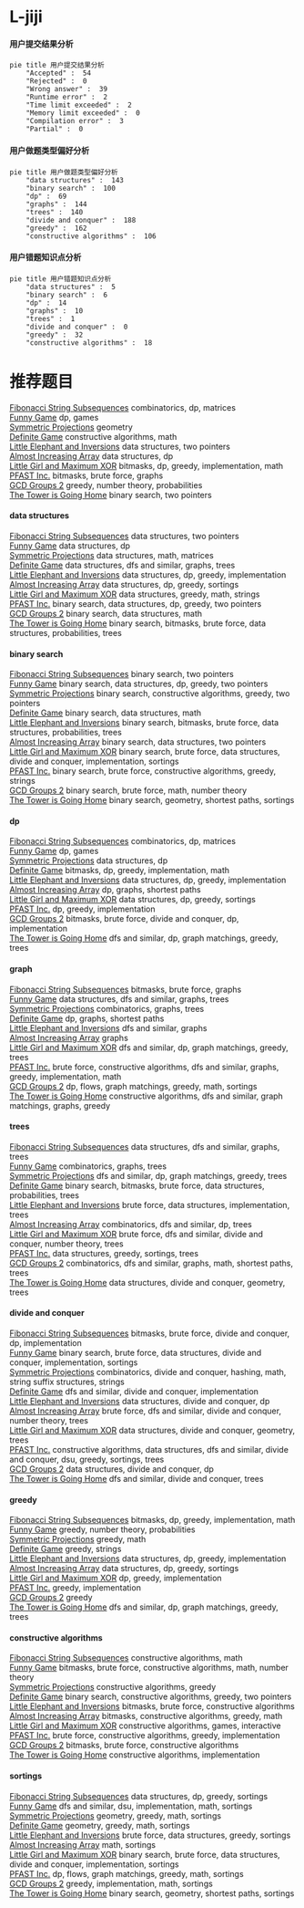 # L-jiji
<!-- tabs:start -->
#### **用户提交结果分析**

```mermaid
pie title 用户提交结果分析
    "Accepted" :  54
    "Rejected" :  0
    "Wrong answer" :  39
    "Runtime error" :  2
    "Time limit exceeded" :  2
    "Memory limit exceeded" :  0
    "Compilation error" :  3
    "Partial" :  0
```
#### **用户做题类型偏好分析**

```mermaid
pie title 用户做题类型偏好分析
    "data structures" :  143
    "binary search" :  100
    "dp" :  69
    "graphs" :  144
    "trees" :  140
    "divide and conquer" :  188
    "greedy" :  162
    "constructive algorithms" :  106
```
#### **用户错题知识点分析**

```mermaid
pie title 用户错题知识点分析
    "data structures" :  5
    "binary search" :  6
    "dp" :  14
    "graphs" :  10
    "trees" :  1
    "divide and conquer" :  0
    "greedy" :  32
    "constructive algorithms" :  18
```
<!-- tabs:end -->
# 推荐题目
[Fibonacci String Subsequences](http://codeforces.com/problemset/problem/946/F)		combinatorics,
                        dp,
                        matrices		  
[Funny Game](http://codeforces.com/problemset/problem/731/E)		dp,
                        games		  
[Symmetric Projections](http://codeforces.com/problemset/problem/886/F)		geometry		  
[Definite Game](http://codeforces.com/problemset/problem/1081/A)		constructive algorithms,
                        math		  
[Little Elephant and Inversions](http://codeforces.com/problemset/problem/220/E)		data structures,
                        two pointers		  
[Almost Increasing Array](http://codeforces.com/problemset/problem/946/G)		data structures,
                        dp		  
[Little Girl and Maximum XOR](http://codeforces.com/problemset/problem/276/D)		bitmasks,
                        dp,
                        greedy,
                        implementation,
                        math		  
[PFAST Inc.](http://codeforces.com/problemset/problem/114/B)		bitmasks,
                        brute force,
                        graphs		  
[GCD Groups 2](http://codeforces.com/problemset/problem/1198/F)		greedy,
                        number theory,
                        probabilities		  
[The Tower is Going Home](http://codeforces.com/problemset/problem/1044/A)		binary search,
                        two pointers		  
<!-- tabs:start -->
#### **data structures**
[Fibonacci String Subsequences](http://codeforces.com/problemset/problem/220/E)		data structures,
                        two pointers		  
[Funny Game](http://codeforces.com/problemset/problem/946/G)		data structures,
                        dp		  
[Symmetric Projections](http://codeforces.com/problemset/problem/1252/K)		data structures,
                        math,
                        matrices		  
[Definite Game](http://codeforces.com/problemset/problem/827/D)		data structures,
                        dfs and similar,
                        graphs,
                        trees		  
[Little Elephant and Inversions](http://codeforces.com/problemset/problem/893/D)		data structures,
                        dp,
                        greedy,
                        implementation		  
[Almost Increasing Array](http://codeforces.com/problemset/problem/797/F)		data structures,
                        dp,
                        greedy,
                        sortings		  
[Little Girl and Maximum XOR](http://codeforces.com/problemset/problem/1204/D2)		data structures,
                        greedy,
                        math,
                        strings		  
[PFAST Inc.](http://codeforces.com/problemset/problem/1492/C)		binary search,
                        data structures,
                        dp,
                        greedy,
                        two pointers		  
[GCD Groups 2](http://codeforces.com/problemset/problem/1490/G)		binary search,
                        data structures,
                        math		  
[The Tower is Going Home](http://codeforces.com/problemset/problem/1479/D)		binary search,
                        bitmasks,
                        brute force,
                        data structures,
                        probabilities,
                        trees		  
#### **binary search**
[Fibonacci String Subsequences](http://codeforces.com/problemset/problem/1044/A)		binary search,
                        two pointers		  
[Funny Game](http://codeforces.com/problemset/problem/1492/C)		binary search,
                        data structures,
                        dp,
                        greedy,
                        two pointers		  
[Symmetric Projections](http://codeforces.com/problemset/problem/1463/D)		binary search,
                        constructive algorithms,
                        greedy,
                        two pointers		  
[Definite Game](http://codeforces.com/problemset/problem/1490/G)		binary search,
                        data structures,
                        math		  
[Little Elephant and Inversions](http://codeforces.com/problemset/problem/1479/D)		binary search,
                        bitmasks,
                        brute force,
                        data structures,
                        probabilities,
                        trees		  
[Almost Increasing Array](http://codeforces.com/problemset/problem/1436/E)		binary search,
                        data structures,
                        two pointers		  
[Little Girl and Maximum XOR](http://codeforces.com/problemset/problem/1461/D)		binary search,
                        brute force,
                        data structures,
                        divide and conquer,
                        implementation,
                        sortings		  
[PFAST Inc.](http://codeforces.com/problemset/problem/1493/C)		binary search,
                        brute force,
                        constructive algorithms,
                        greedy,
                        strings		  
[GCD Groups 2](http://codeforces.com/problemset/problem/1487/D)		binary search,
                        brute force,
                        math,
                        number theory		  
[The Tower is Going Home](http://codeforces.com/problemset/problem/1486/B)		binary search,
                        geometry,
                        shortest paths,
                        sortings		  
#### **dp**
[Fibonacci String Subsequences](http://codeforces.com/problemset/problem/946/F)		combinatorics,
                        dp,
                        matrices		  
[Funny Game](http://codeforces.com/problemset/problem/731/E)		dp,
                        games		  
[Symmetric Projections](http://codeforces.com/problemset/problem/946/G)		data structures,
                        dp		  
[Definite Game](http://codeforces.com/problemset/problem/276/D)		bitmasks,
                        dp,
                        greedy,
                        implementation,
                        math		  
[Little Elephant and Inversions](http://codeforces.com/problemset/problem/893/D)		data structures,
                        dp,
                        greedy,
                        implementation		  
[Almost Increasing Array](http://codeforces.com/problemset/problem/416/E)		dp,
                        graphs,
                        shortest paths		  
[Little Girl and Maximum XOR](http://codeforces.com/problemset/problem/797/F)		data structures,
                        dp,
                        greedy,
                        sortings		  
[PFAST Inc.](http://codeforces.com/problemset/problem/797/B)		dp,
                        greedy,
                        implementation		  
[GCD Groups 2](http://codeforces.com/problemset/problem/1385/D)		bitmasks,
                        brute force,
                        divide and conquer,
                        dp,
                        implementation		  
[The Tower is Going Home](http://codeforces.com/problemset/problem/618/D)		dfs and similar,
                        dp,
                        graph matchings,
                        greedy,
                        trees		  
#### **graph**
[Fibonacci String Subsequences](http://codeforces.com/problemset/problem/114/B)		bitmasks,
                        brute force,
                        graphs		  
[Funny Game](http://codeforces.com/problemset/problem/827/D)		data structures,
                        dfs and similar,
                        graphs,
                        trees		  
[Symmetric Projections](http://codeforces.com/problemset/problem/762/F)		combinatorics,
                        graphs,
                        trees		  
[Definite Game](http://codeforces.com/problemset/problem/416/E)		dp,
                        graphs,
                        shortest paths		  
[Little Elephant and Inversions](https://codeforces.com/contest/782/problem/B)		dfs and similar,
                        graphs		  
[Almost Increasing Array](http://codeforces.com/problemset/problem/707/B)		graphs		  
[Little Girl and Maximum XOR](http://codeforces.com/problemset/problem/618/D)		dfs and similar,
                        dp,
                        graph matchings,
                        greedy,
                        trees		  
[PFAST Inc.](http://codeforces.com/problemset/problem/1487/C)		brute force,
                        constructive algorithms,
                        dfs and similar,
                        graphs,
                        greedy,
                        implementation,
                        math		  
[GCD Groups 2](http://codeforces.com/problemset/problem/1437/C)		dp,
                        flows,
                        graph matchings,
                        greedy,
                        math,
                        sortings		  
[The Tower is Going Home](http://codeforces.com/problemset/problem/1470/D)		constructive algorithms,
                        dfs and similar,
                        graph matchings,
                        graphs,
                        greedy		  
#### **trees**
[Fibonacci String Subsequences](http://codeforces.com/problemset/problem/827/D)		data structures,
                        dfs and similar,
                        graphs,
                        trees		  
[Funny Game](http://codeforces.com/problemset/problem/762/F)		combinatorics,
                        graphs,
                        trees		  
[Symmetric Projections](http://codeforces.com/problemset/problem/618/D)		dfs and similar,
                        dp,
                        graph matchings,
                        greedy,
                        trees		  
[Definite Game](http://codeforces.com/problemset/problem/1479/D)		binary search,
                        bitmasks,
                        brute force,
                        data structures,
                        probabilities,
                        trees		  
[Little Elephant and Inversions](http://codeforces.com/problemset/problem/1511/C)		brute force,
                        data structures,
                        implementation,
                        trees		  
[Almost Increasing Array](http://codeforces.com/problemset/problem/1499/F)		combinatorics,
                        dfs and similar,
                        dp,
                        trees		  
[Little Girl and Maximum XOR](http://codeforces.com/problemset/problem/1491/E)		brute force,
                        dfs and similar,
                        divide and conquer,
                        number theory,
                        trees		  
[PFAST Inc.](http://codeforces.com/problemset/problem/1466/D)		data structures,
                        greedy,
                        sortings,
                        trees		  
[GCD Groups 2](http://codeforces.com/problemset/problem/1495/D)		combinatorics,
                        dfs and similar,
                        graphs,
                        math,
                        shortest paths,
                        trees		  
[The Tower is Going Home](http://codeforces.com/problemset/problem/1303/G)		data structures,
                        divide and conquer,
                        geometry,
                        trees		  
#### **divide and conquer**
[Fibonacci String Subsequences](http://codeforces.com/problemset/problem/1385/D)		bitmasks,
                        brute force,
                        divide and conquer,
                        dp,
                        implementation		  
[Funny Game](http://codeforces.com/problemset/problem/1461/D)		binary search,
                        brute force,
                        data structures,
                        divide and conquer,
                        implementation,
                        sortings		  
[Symmetric Projections](http://codeforces.com/problemset/problem/1466/G)		combinatorics,
                        divide and conquer,
                        hashing,
                        math,
                        string suffix structures,
                        strings		  
[Definite Game](http://codeforces.com/problemset/problem/1490/D)		dfs and similar,
                        divide and conquer,
                        implementation		  
[Little Elephant and Inversions](https://codeforces.com/contest/1483/problem/C)		data structures,
                        divide and conquer,
                        dp		  
[Almost Increasing Array](http://codeforces.com/problemset/problem/1491/E)		brute force,
                        dfs and similar,
                        divide and conquer,
                        number theory,
                        trees		  
[Little Girl and Maximum XOR](http://codeforces.com/problemset/problem/1303/G)		data structures,
                        divide and conquer,
                        geometry,
                        trees		  
[PFAST Inc.](http://codeforces.com/problemset/problem/1494/D)		constructive algorithms,
                        data structures,
                        dfs and similar,
                        divide and conquer,
                        dsu,
                        greedy,
                        sortings,
                        trees		  
[GCD Groups 2](http://codeforces.com/problemset/problem/1482/E)		data structures,
                        divide and conquer,
                        dp		  
[The Tower is Going Home](http://codeforces.com/problemset/problem/566/C)		dfs and similar,
                        divide and conquer,
                        trees		  
#### **greedy**
[Fibonacci String Subsequences](http://codeforces.com/problemset/problem/276/D)		bitmasks,
                        dp,
                        greedy,
                        implementation,
                        math		  
[Funny Game](http://codeforces.com/problemset/problem/1198/F)		greedy,
                        number theory,
                        probabilities		  
[Symmetric Projections](http://codeforces.com/problemset/problem/258/A)		greedy,
                        math		  
[Definite Game](http://codeforces.com/problemset/problem/1374/C)		greedy,
                        strings		  
[Little Elephant and Inversions](http://codeforces.com/problemset/problem/893/D)		data structures,
                        dp,
                        greedy,
                        implementation		  
[Almost Increasing Array](http://codeforces.com/problemset/problem/797/F)		data structures,
                        dp,
                        greedy,
                        sortings		  
[Little Girl and Maximum XOR](http://codeforces.com/problemset/problem/797/B)		dp,
                        greedy,
                        implementation		  
[PFAST Inc.](https://codeforces.com/contest/1265/problem/C)		greedy,
                        implementation		  
[GCD Groups 2](http://codeforces.com/problemset/problem/1070/D)		greedy		  
[The Tower is Going Home](http://codeforces.com/problemset/problem/618/D)		dfs and similar,
                        dp,
                        graph matchings,
                        greedy,
                        trees		  
#### **constructive algorithms**
[Fibonacci String Subsequences](http://codeforces.com/problemset/problem/1081/A)		constructive algorithms,
                        math		  
[Funny Game](http://codeforces.com/problemset/problem/1166/E)		bitmasks,
                        brute force,
                        constructive algorithms,
                        math,
                        number theory		  
[Symmetric Projections](http://codeforces.com/problemset/problem/1493/A)		constructive algorithms,
                        greedy		  
[Definite Game](http://codeforces.com/problemset/problem/1463/D)		binary search,
                        constructive algorithms,
                        greedy,
                        two pointers		  
[Little Elephant and Inversions](https://codeforces.com/contest/1456/problem/B)		bitmasks,
                        brute force,
                        constructive algorithms		  
[Almost Increasing Array](http://codeforces.com/problemset/problem/1492/D)		bitmasks,
                        constructive algorithms,
                        greedy,
                        math		  
[Little Girl and Maximum XOR](https://codeforces.com/contest/1504/problem/D)		constructive algorithms,
                        games,
                        interactive		  
[PFAST Inc.](https://codeforces.com/contest/1483/problem/A)		brute force,
                        constructive algorithms,
                        greedy,
                        implementation		  
[GCD Groups 2](https://codeforces.com/contest/1457/problem/D)		bitmasks,
                        brute force,
                        constructive algorithms		  
[The Tower is Going Home](http://codeforces.com/problemset/problem/1513/A)		constructive algorithms,
                        implementation		  
#### **sortings**
[Fibonacci String Subsequences](http://codeforces.com/problemset/problem/797/F)		data structures,
                        dp,
                        greedy,
                        sortings		  
[Funny Game](http://codeforces.com/problemset/problem/843/A)		dfs and similar,
                        dsu,
                        implementation,
                        math,
                        sortings		  
[Symmetric Projections](https://codeforces.com/contest/1496/problem/C)		geometry,
                        greedy,
                        math,
                        sortings		  
[Definite Game](http://codeforces.com/problemset/problem/1495/A)		geometry,
                        greedy,
                        math,
                        sortings		  
[Little Elephant and Inversions](http://codeforces.com/problemset/problem/1497/A)		brute force,
                        data structures,
                        greedy,
                        sortings		  
[Almost Increasing Array](http://codeforces.com/problemset/problem/1427/A)		math,
                        sortings		  
[Little Girl and Maximum XOR](http://codeforces.com/problemset/problem/1461/D)		binary search,
                        brute force,
                        data structures,
                        divide and conquer,
                        implementation,
                        sortings		  
[PFAST Inc.](http://codeforces.com/problemset/problem/1437/C)		dp,
                        flows,
                        graph matchings,
                        greedy,
                        math,
                        sortings		  
[GCD Groups 2](http://codeforces.com/problemset/problem/1473/A)		greedy,
                        implementation,
                        math,
                        sortings		  
[The Tower is Going Home](http://codeforces.com/problemset/problem/1486/B)		binary search,
                        geometry,
                        shortest paths,
                        sortings		  
<!-- tabs:end -->
